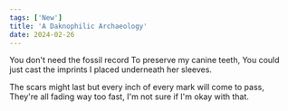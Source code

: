 ```yaml
---
tags: ['New']
title: 'A Daknophilic Archaeology'
date: 2024-02-26
---
```


You don't need the fossil record
To preserve my canine teeth,
You could just cast the imprints
I placed underneath her sleeves.

The scars might last but every inch of every mark will come to pass,
They're all fading way too fast, I'm not sure if I'm okay with that.
